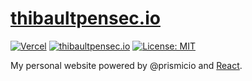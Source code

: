 
# [thibaultpensec.io](https://thibaultpensec.io)
[![Vercel](https://vercelbadge.vercel.app/api/tibus29/thibaultpensec.io)](https://vercel.com/tibus29/thibaultpensec)
[![thibaultpensec.io](https://img.shields.io/website-up-down-green-red/http/shields.io.svg)](http://thibaultpensec.io/)
[![License: MIT](https://img.shields.io/badge/License-MIT-yellow.svg)](https://opensource.org/licenses/MIT)

My personal website powered by @prismicio and [React](https://github.com/facebook/react).

